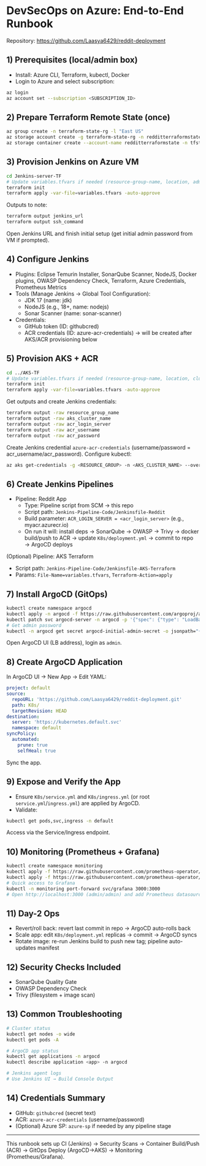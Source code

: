 # DevSecOps on Azure: End-to-End Runbook

Repository: https://github.com/Laasya6429/reddit-deployment

## 1) Prerequisites (local/admin box)
- Install: Azure CLI, Terraform, kubectl, Docker
- Login to Azure and select subscription:
```bash
az login
az account set --subscription <SUBSCRIPTION_ID>
```

## 2) Prepare Terraform Remote State (once)
```bash
az group create -n terraform-state-rg -l "East US"
az storage account create -g terraform-state-rg -n redditterraformstate --sku Standard_LRS --encryption-services blob
az storage container create --account-name redditterraformstate -n tfstate
```

## 3) Provision Jenkins on Azure VM
```bash
cd Jenkins-server-TF
# Update variables.tfvars if needed (resource-group-name, location, admin-username/password, vm-size)
terraform init
terraform apply -var-file=variables.tfvars -auto-approve
```
Outputs to note:
```bash
terraform output jenkins_url
terraform output ssh_command
```
Open Jenkins URL and finish initial setup (get initial admin password from VM if prompted).

## 4) Configure Jenkins
- Plugins: Eclipse Temurin Installer, SonarQube Scanner, NodeJS, Docker plugins, OWASP Dependency Check, Terraform, Azure Credentials, Prometheus Metrics
- Tools (Manage Jenkins → Global Tool Configuration):
  - JDK 17 (name: jdk)
  - NodeJS (e.g., 18+, name: nodejs)
  - Sonar Scanner (name: sonar-scanner)
- Credentials:
  - GitHub token (ID: githubcred)
  - ACR credentials (ID: azure-acr-credentials) → will be created after AKS/ACR provisioning below

## 5) Provision AKS + ACR
```bash
cd ../AKS-TF
# Update variables.tfvars if needed (resource-group-name, location, cluster-name, vm-size, etc.)
terraform init
terraform apply -var-file=variables.tfvars -auto-approve
```
Get outputs and create Jenkins credentials:
```bash
terraform output -raw resource_group_name
terraform output -raw aks_cluster_name
terraform output -raw acr_login_server
terraform output -raw acr_username
terraform output -raw acr_password
```
Create Jenkins credential `azure-acr-credentials` (username/password = acr_username/acr_password).
Configure kubectl:
```bash
az aks get-credentials -g <RESOURCE_GROUP> -n <AKS_CLUSTER_NAME> --overwrite-existing
```

## 6) Create Jenkins Pipelines
- Pipeline: Reddit App
  - Type: Pipeline script from SCM → this repo
  - Script path: `Jenkins-Pipeline-Code/Jenkinsfile-Reddit`
  - Build parameter: `ACR_LOGIN_SERVER = <acr_login_server>` (e.g., myacr.azurecr.io)
  - On run it will: install deps → SonarQube → OWASP → Trivy → docker build/push to ACR → update `K8s/deployment.yml` → commit to repo → ArgoCD deploys

(Optional) Pipeline: AKS Terraform
- Script path: `Jenkins-Pipeline-Code/Jenkinsfile-AKS-Terraform`
- Params: `File-Name=variables.tfvars`, `Terraform-Action=apply`

## 7) Install ArgoCD (GitOps)
```bash
kubectl create namespace argocd
kubectl apply -n argocd -f https://raw.githubusercontent.com/argoproj/argo-cd/v2.4.7/manifests/install.yaml
kubectl patch svc argocd-server -n argocd -p '{"spec": {"type": "LoadBalancer"}}'
# Get admin password
kubectl -n argocd get secret argocd-initial-admin-secret -o jsonpath="{.data.password}" | base64 -d
```
Open ArgoCD UI (LB address), login as `admin`.

## 8) Create ArgoCD Application
In ArgoCD UI → New App → Edit YAML:
```yaml
project: default
source:
  repoURL: 'https://github.com/Laasya6429/reddit-deployment.git'
  path: K8s/
  targetRevision: HEAD
destination:
  server: 'https://kubernetes.default.svc'
  namespace: default
syncPolicy:
  automated:
    prune: true
    selfHeal: true
```
Sync the app.

## 9) Expose and Verify the App
- Ensure `K8s/service.yml` and `K8s/ingress.yml` (or root `service.yml`/`ingress.yml`) are applied by ArgoCD.
- Validate:
```bash
kubectl get pods,svc,ingress -n default
```
Access via the Service/Ingress endpoint.

## 10) Monitoring (Prometheus + Grafana)
```bash
kubectl create namespace monitoring
kubectl apply -f https://raw.githubusercontent.com/prometheus-operator/kube-prometheus/main/manifests/setup/
kubectl apply -f https://raw.githubusercontent.com/prometheus-operator/kube-prometheus/main/manifests/
# Quick access to Grafana
kubectl -n monitoring port-forward svc/grafana 3000:3000
# Open http://localhost:3000 (admin/admin) and add Prometheus datasource: http://prometheus-k8s.monitoring.svc:9090
```

## 11) Day-2 Ops
- Revert/roll back: revert last commit in repo → ArgoCD auto-rolls back
- Scale app: edit `K8s/deployment.yml` replicas → commit → ArgoCD syncs
- Rotate image: re-run Jenkins build to push new tag; pipeline auto-updates manifest

## 12) Security Checks Included
- SonarQube Quality Gate
- OWASP Dependency Check
- Trivy (filesystem + image scan)

## 13) Common Troubleshooting
```bash
# Cluster status
kubectl get nodes -o wide
kubectl get pods -A

# ArgoCD app status
kubectl get applications -n argocd
kubectl describe application <app> -n argocd

# Jenkins agent logs
# Use Jenkins UI → Build Console Output
```

## 14) Credentials Summary
- GitHub: `githubcred` (secret text)
- ACR: `azure-acr-credentials` (username/password)
- (Optional) Azure SP: `azure-sp` if needed by any pipeline stage

---
This runbook sets up CI (Jenkins) → Security Scans → Container Build/Push (ACR) → GitOps Deploy (ArgoCD→AKS) → Monitoring (Prometheus/Grafana). 